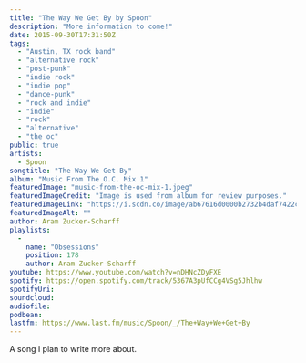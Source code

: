 ```yaml
---
title: "The Way We Get By by Spoon"
description: "More information to come!"
date: 2015-09-30T17:31:50Z
tags:
  - "Austin, TX rock band"
  - "alternative rock"
  - "post-punk"
  - "indie rock"
  - "indie pop"
  - "dance-punk"
  - "rock and indie"
  - "indie"
  - "rock"
  - "alternative"
  - "the oc"
public: true
artists:
  - Spoon
songtitle: "The Way We Get By"
album: "Music From The O.C. Mix 1"
featuredImage: "music-from-the-oc-mix-1.jpeg"
featuredImageCredit: "Image is used from album for review purposes."
featuredImageLink: "https://i.scdn.co/image/ab67616d0000b2732b4daf7422c8c5ce3b610041"
featuredImageAlt: ""
author: Aram Zucker-Scharff
playlists:
  -
    name: "Obsessions"
    position: 178
    author: Aram Zucker-Scharff
youtube: https://www.youtube.com/watch?v=nDHNcZDyFXE
spotify: https://open.spotify.com/track/5367A3pUfCCg4VSg5Jhlhw
spotifyUri: 
soundcloud:
audiofile:
podbean:
lastfm: https://www.last.fm/music/Spoon/_/The+Way+We+Get+By
---
```


A song I plan to write more about.
		
